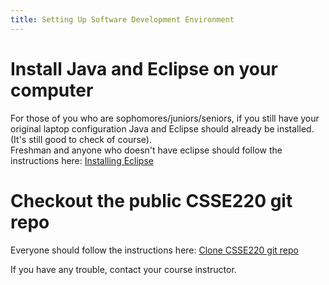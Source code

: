 ```yaml
---
title: Setting Up Software Development Environment
---
```


# Install Java and Eclipse on your computer

For those of you who are sophomores/juniors/seniors, if you 
still have your original laptop configuration Java and Eclipse 
should already be installed.  (It's still good to check of course).  
Freshman and anyone who doesn't have eclipse should follow the 
instructions here: 
[Installing Eclipse](installing_eclipse.html)


# Checkout the public CSSE220 git repo

Everyone should follow the instructions here:
[Clone CSSE220 git repo](getting_the_repo.html)


If you have any trouble, contact your course instructor.

